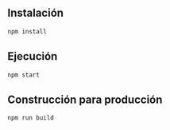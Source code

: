 
## Instalación
```bash
npm install
```

## Ejecución
```bash
npm start
```

## Construcción para producción
```bash
npm run build